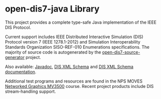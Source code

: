 # open-dis7-java Library

This project provides a complete type-safe Java implementation of the IEEE DIS Protocol.

Current support includes IEEE Distributed Interactive Simulation (DIS) Protocol version 7 (IEEE 1278.1-2012) 
and Simulation Interoperability Standards Organization SISO-REF-010 Enumerations specifications.
The majority of source code is autogenerated by the
[open-dis7-source-generator](https://github.com/open-dis/open-dis7-source-generator) project.

Also available:
[Javadoc](https://savage.nps.edu/open-dis7-java/javadoc),
[DIS XML Schema](https://savage.nps.edu/open-dis7-java/xml/DIS_7_2012.autogenerated.xsd) and
[DIS XML Schema documentation](https://savage.nps.edu/open-dis7-java/xml/SchemaDocumentation).

Additional test programs and resources are found in the NPS MOVES
[Networked Graphics MV3500](https://gitlab.nps.edu/Savage/NetworkedGraphicsMV3500) course.
Recent project products include DIS stream-handling support.
